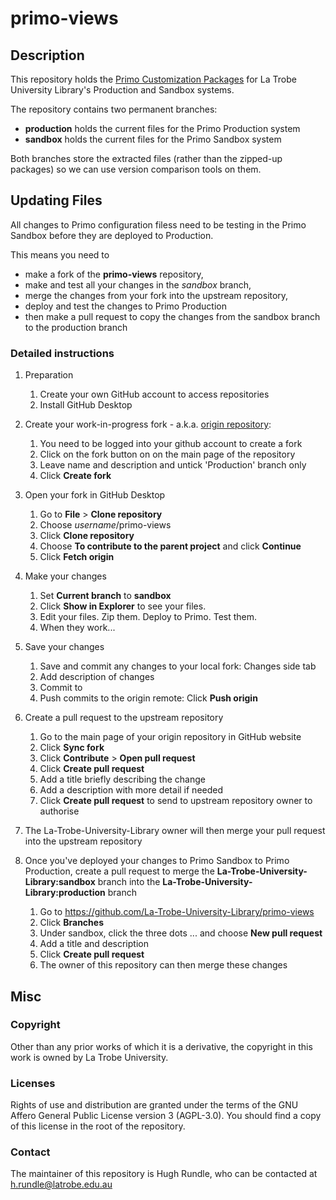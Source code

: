 # primo-views

## Description 
This repository holds the [Primo Customization Packages](https://knowledge.exlibrisgroup.com/Primo/Product_Documentation/Primo/Back_Office_Guide/090Primo_Utilities/The_UI_Customization_Package_Manager) for La Trobe University Library's Production and Sandbox systems.

The repository contains two permanent branches:

- **production** holds the current files for the Primo Production system
- **sandbox** holds the current files for the Primo Sandbox system

Both branches store the extracted files (rather than the zipped-up packages) so we can use version comparison tools on them.


## Updating Files

All changes to Primo configuration filess need to be testing in the Primo Sandbox before they are deployed to Production.

This means you need to 
- make a fork of the **primo-views** repository, 
- make and test all your changes in the *sandbox* branch, 
- merge the changes from your fork into the upstream repository, 
- deploy and test the changes to Primo Production
- then make a pull request to copy the changes from the sandbox branch to the production branch 

### Detailed instructions
1. Preparation
    1. Create your own GitHub account to access repositories
    2. Install GitHub Desktop

2. Create your work-in-progress fork - a.k.a. [origin repository](https://git-for-librarians.netlify.app/forking#origin-and-upstream-repository):
    1. You need to be logged into your github account to create a fork
    2. Click on the fork button on on the main page of the repository
    3. Leave name and description and untick 'Production' branch only
    4. Click **Create fork**
    
3. Open your fork in GitHub Desktop
    1. Go to **File** > **Clone repository**
    2. Choose *username*/primo-views
    3. Click **Clone repository**
    4. Choose **To contribute to the parent project** and click **Continue**
    5. Click **Fetch origin**

4. Make your changes 
    1. Set **Current branch** to **sandbox**
    2. Click **Show in Explorer** to see your files.
    3. Edit your files. Zip them. Deploy to Primo. Test them. 
    4. When they work...

5. Save your changes
    1. Save and commit any changes to your local fork: Changes side tab
	2. Add description of changes
	3. Commit to <branchname>
    4. Push commits to the origin remote: Click **Push origin**
    
6. Create a pull request to the upstream repository
    1. Go to the main page of your origin repository in GitHub website
	2. Click **Sync fork**
	3. Click **Contribute** > **Open pull request**
    4. Click **Create pull request**
	5. Add a title briefly describing the change
	6. Add a description with more detail if needed
	7. Click **Create pull request** to send to upstream repository owner to authorise

7. The La-Trobe-University-Library owner will then merge your pull request into the upstream repository

8. Once you've deployed your changes to Primo Sandbox to Primo Production, create a pull request to merge the **La-Trobe-University-Library:sandbox** branch into the **La-Trobe-University-Library:production** branch
	1. Go to https://github.com/La-Trobe-University-Library/primo-views
	2. Click **Branches**
	3. Under sandbox, click the three dots ... and choose **New pull request**
	4. Add a title and description
	5. Click **Create pull request**
	6. The owner of this repository can then merge these changes

## Misc

### Copyright

Other than any prior works of which it is a derivative, the copyright in this work is owned by La Trobe University.

### Licenses

Rights of use and distribution are granted under the terms of the GNU Affero General Public License version 3 (AGPL-3.0). You should find a copy of this license in the root of the repository.

### Contact

The maintainer of this repository is Hugh Rundle, who can be contacted at h.rundle@latrobe.edu.au

